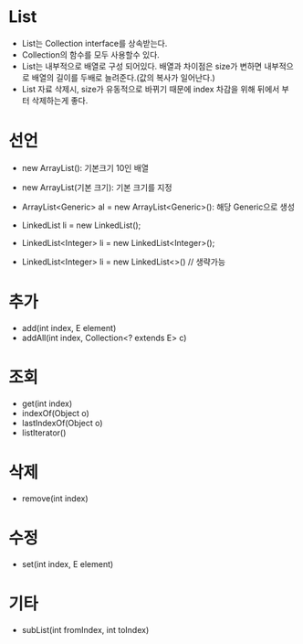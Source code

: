 # List

- List는 Collection interface를 상속받는다.
- Collection의 함수를 모두 사용할수 있다.
- List는 내부적으로 배열로 구성 되어있다. 배열과 차이점은 size가 변하면 내부적으로 배열의 길이를 두배로 늘려준다.(값의 복사가 일어난다.)
- List 자료 삭제시, size가 유동적으로 바뀌기 때문에 index 차감을 위해 뒤에서 부터 삭제하는게 좋다.

# 선언

- new ArrayList(): 기본크기 10인 배열
- new ArrayList(기본 크기): 기본 크기를 지정
- ArrayList\<Generic\> al = new ArrayList\<Generic\>(): 해당 Generic으로 생성

- LinkedList li = new LinkedList();
- LinkedList\<Integer\> li = new LinkedList\<Integer\>();
- LinkedList\<Integer\> li = new LinkedList<>() // 생략가능

# 추가

- add(int index, E element)
- addAll(int index, Collection<? extends E> c)

# 조회

- get(int index)
- indexOf(Object o)
- lastIndexOf(Object o)
- listIterator()

# 삭제

- remove(int index)

# 수정

- set(int index, E element)

# 기타

- subList(int fromIndex, int toIndex)
